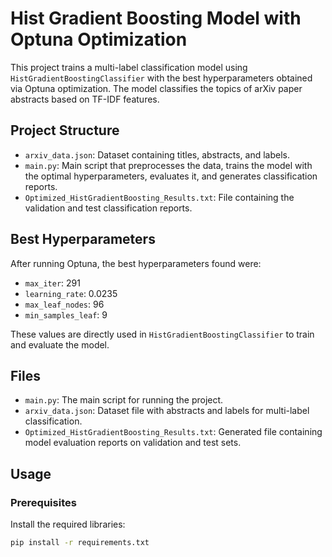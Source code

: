 # Hist Gradient Boosting Model with Optuna Optimization

This project trains a multi-label classification model using `HistGradientBoostingClassifier` with the best hyperparameters obtained via Optuna optimization. The model classifies the topics of arXiv paper abstracts based on TF-IDF features.

## Project Structure
- `arxiv_data.json`: Dataset containing titles, abstracts, and labels.
- `main.py`: Main script that preprocesses the data, trains the model with the optimal hyperparameters, evaluates it, and generates classification reports.
- `Optimized_HistGradientBoosting_Results.txt`: File containing the validation and test classification reports.

## Best Hyperparameters
After running Optuna, the best hyperparameters found were:
- `max_iter`: 291
- `learning_rate`: 0.0235
- `max_leaf_nodes`: 96
- `min_samples_leaf`: 9

These values are directly used in `HistGradientBoostingClassifier` to train and evaluate the model.

## Files
- `main.py`: The main script for running the project.
- `arxiv_data.json`: Dataset file with abstracts and labels for multi-label classification.
- `Optimized_HistGradientBoosting_Results.txt`: Generated file containing model evaluation reports on validation and test sets.

## Usage

### Prerequisites
Install the required libraries:
```bash
pip install -r requirements.txt
